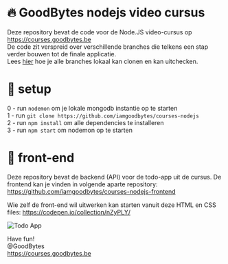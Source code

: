 # 🔥 GoodBytes nodejs video cursus
Deze repository bevat de code voor de Node.JS video-cursus op https://courses.goodbytes.be  
De code zit verspreid over verschillende branches die telkens een stap verder bouwen tot de finale applicatie.  
Lees [hier](https://stackoverflow.com/questions/67699/how-to-clone-all-remote-branches-in-git) hoe je alle branches lokaal kan clonen en kan uitchecken.

# 🚀 setup
0 - run `nodemon` om je lokale mongodb instantie op te starten  
1 - run `git clone https://github.com/iamgoodbytes/courses-nodejs`  
2 - run `npm install` om alle dependencies te installeren  
3 - run `npm start` om nodemon op te starten

# 🦄 front-end
Deze repository bevat de backend (API) voor de todo-app uit de cursus. De frontend kan je vinden in volgende aparte repository: https://github.com/iamgoodbytes/courses-nodejs-frontend  

Wie zelf de front-end wil uitwerken kan starten vanuit deze HTML en CSS files: https://codepen.io/collection/nZyPLY/

![Todo App](https://i.ibb.co/rkqwZgK/Screen-Shot-2019-04-16-at-20-45-34.png)

Have fun!  
@GoodBytes  
https://courses.goodbytes.be
